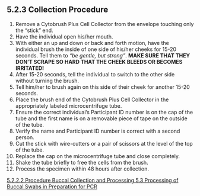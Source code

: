 ## 5.2.3 Collection Procedure

1.  Remove a Cytobrush Plus Cell Collector from the envelope touching only the “stick” end.
2.  Have the individual open his/her mouth.
3.  With either an up and down or back and forth motion, have the individual brush the inside of one side of his/her cheeks for 15-20 seconds.  Tell them to _“be gentle, but strong”_.  **MAKE SURE THAT THEY DON’T SCRAPE SO HARD THAT THE CHEEK BLEEDS OR BECOMES IRRITATED!**
4.  After 15-20 seconds, tell the individual to switch to the other side without turning the brush.
5.  Tell him/her to brush again on this side of their cheek for another 15-20 seconds.
6.  Place the brush end of the Cytobrush Plus Cell Collector in the appropriately labeled microcentrifuge tube.
7.  Ensure the correct individual’s Participant ID number is on the cap of the tube and the first name is on a removable piece of tape on the outside of the tube.
8.  Verify the name and Participant ID number is correct with a second person.
9.  Cut the stick with wire-cutters or a pair of scissors at the level of the top of the tube.
10. Replace the cap on the microcentrifuge tube and close completely.
11. Shake the tube briefly to free the cells from the brush.
12. Process the specimen within 48 hours after collection.


<div class="center">
<div class="btn-group">
  <a href=":pages_path:/manuals/buccal-collection-processing/5-02-02-naoh-preparation.md" class="btn btn-default">
    <span class="glyphicon glyphicon-chevron-left"></span>
    5.2.2.2 Procedure
  </a>

  <a href=":pages_path:/manuals/buccal-collection-processing" class="btn btn-default">
    <span class="glyphicon glyphicon-chevron-up"></span>
    Buccal Collection and Processing
  </a>

  <a href=":pages_path:/manuals/buccal-collection-processing/5-03-01-materials-needed.md" class="btn btn-success">
    5.3 Processing of Buccal Swabs in Preparation for PCR
    <span class="glyphicon glyphicon-chevron-right"></span>
  </a>
</div>
</div>
